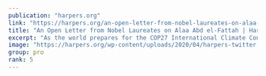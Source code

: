 ```yaml
---
publication: "harpers.org"
link: "https://harpers.org/an-open-letter-from-nobel-laureates-on-alaa-abd-el-fattah/"
title: "An Open Letter from Nobel Laureates on Alaa Abd el-Fattah | Harper's Magazine"
excerpt: "As the world prepares for the COP27 International Climate Conference in Egypt we, as Nobel laureates, write to urge the world not to forget about the many thousands of political prisoners held in Egyp"
image: "https://harpers.org/wp-content/uploads/2020/04/harpers-twitter.png"
group: pro
rank: 5
---
```

